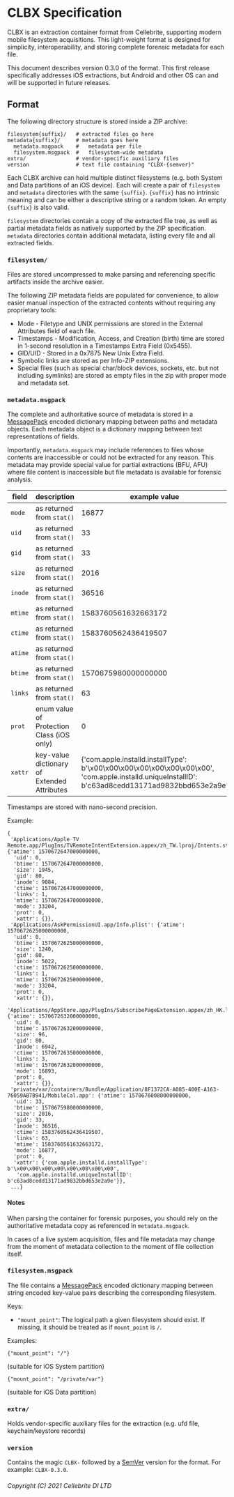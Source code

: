 # CLBX Specification
CLBX is an extraction container format from Cellebrite, supporting modern
mobile filesystem acquisitions. This light-weight format is designed for
simplicity, interoperability, and storing complete forensic metadata for each
file.

This document describes version 0.3.0 of the format.
This first release specifically addresses iOS extractions, but Android and
other OS can and will be supported in future releases.

## Format

The following directory structure is stored inside a ZIP archive:

    filesystem{suffix}/   # extracted files go here
    metadata{suffix}/     # metadata goes here
      metadata.msgpack    #   metadata per file 
      filesystem.msgpack  #   filesystem-wide metadata
    extra/                # vendor-specific auxiliary files
    version               # text file containing "CLBX-{semver}"

Each CLBX archive can hold multiple distinct filesystems (e.g. both System and
Data partitions of an iOS device). Each will create a pair of `filesystem` and
`metadata` directories with the same `{suffix}`.
`{suffix}` has no intrinsic meaning and can be either a descriptive string or
a random token. An empty `{suffix}` is also valid.

`filesystem` directories contain a copy of the extracted file tree, as well as
partial metadata fields as natively supported by the ZIP specification.
`metadata` directories contain additional metadata, listing every file and all
extracted fields.


### `filesystem/`
Files are stored uncompressed to make parsing and referencing specific
artifacts inside the archive easier.

The following ZIP metadata fields are populated for convenience, to allow
easier manual inspection of the extracted contents without requiring any
proprietary tools:

 - Mode - Filetype and UNIX permissions are stored in the External Attributes
   field of each file.
 - Timestamps - Modification, Access, and Creation (birth) time are stored in
   1-second resolution in a Timestamps Extra Field (0x5455).
 - GID/UID - Stored in a 0x7875 New Unix Extra Field.
 - Symbolic links are stored as per Info-ZIP extensions.
 - Special files (such as special char/block devices, sockets, etc. but not
   including symlinks) are stored as empty files in the zip with proper mode
   and metadata set.


### `metadata.msgpack`
The complete and authoritative source of metadata is stored in a
[MessagePack][msgpack] encoded dictionary mapping between paths and metadata
objects. Each metadata object is a dictionary mapping between text
representations of fields.

Importantly, `metadata.msgpack` may include references to files whose contents
are inaccessible or could not be extracted for any reason. This metadata may 
provide special value for partial extractions (BFU, AFU) where file content is
inaccessible but file metadata is available for forensic analysis.

| field   | description                                      | example value                                                                                                                                         |
|---------|--------------------------------------------------|-------------------------------------------------------------------------------------------------------------------------------------------------------|
| `mode`  | as returned from `stat()`                        | 16877
| `uid`   | as returned from `stat()`                        | 33                                                                                                                                                    |
| `gid`   | as returned from `stat()`                        | 33                                                                                                                                                    |
| `size`  | as returned from `stat()`                        | 2016                                                                                                                                                  |
| `inode` | as returned from `stat()`                        | 36516                                                                                                                                                 |
| `mtime` | as returned from `stat()`                        | 1583760561632663172                                                                                                                                   |
| `ctime` | as returned from `stat()`                        | 1583760562436419507                                                                                                                                   |
| `atime` | as returned from `stat()`                        |                                                                                                                                                       |
| `btime` | as returned from `stat()`                        | 1570675980000000000                                                                                                                                   |
| `links` | as returned from `stat()`                        | 63                                                                                                                                                    |
| `prot`  | enum value of Protection Class (iOS only)        | 0                                                                                                                                                     |
| `xattr` | key-value dictionary of Extended Attributes      | {'com.apple.installd.installType': b'\x00\x00\x00\x00\x00\x00\x00\x00',     'com.apple.installd.uniqueInstallID': b'c63ad8cedd13171ad9832bbd653e2a9e' |

Timestamps are stored with nano-second precision.



Example:
```
{
 'Applications/Apple TV Remote.app/PlugIns/TVRemoteIntentExtension.appex/zh_TW.lproj/Intents.strings': {'atime': 1570672647000000000,
  'uid': 0,
  'btime': 1570672647000000000,
  'size': 1945,
  'gid': 80,
  'inode': 9084,
  'ctime': 1570672647000000000,
  'links': 1,
  'mtime': 1570672647000000000,
  'mode': 33204,
  'prot': 0,
  'xattr': {}},
 'Applications/AskPermissionUI.app/Info.plist': {'atime': 1570672625000000000,
  'uid': 0,
  'btime': 1570672625000000000,
  'size': 1240,
  'gid': 80,
  'inode': 5022,
  'ctime': 1570672625000000000,
  'links': 1,
  'mtime': 1570672625000000000,
  'mode': 33204,
  'prot': 0,
  'xattr': {}},
 'Applications/AppStore.app/PlugIns/SubscribePageExtension.appex/zh_HK.lproj': {'atime': 1570672632000000000,
  'uid': 0,
  'btime': 1570672632000000000,
  'size': 96,
  'gid': 80,
  'inode': 6942,
  'ctime': 1570672635000000000,
  'links': 3,
  'mtime': 1570672632000000000,
  'mode': 16893,
  'prot': 0,
  'xattr': {}},
 'private/var/containers/Bundle/Application/8F1372CA-A085-400E-A163-76059AB7B941/MobileCal.app': {'atime': 1570676008000000000,
  'uid': 33,
  'btime': 1570675980000000000,
  'size': 2016,
  'gid': 33,
  'inode': 36516,
  'ctime': 1583760562436419507,
  'links': 63,
  'mtime': 1583760561632663172,
  'mode': 16877,
  'prot': 0,
  'xattr': {'com.apple.installd.installType': b'\x00\x00\x00\x00\x00\x00\x00\x00',
   'com.apple.installd.uniqueInstallID': b'c63ad8cedd13171ad9832bbd653e2a9e'}},
 ...}
```

#### Notes
When parsing the container for forensic purposes, you should rely on the
authoritative metadata copy as referenced in `metadata.msgpack`.

In cases of a live system acquisition, files and file metadata may change from
the moment of metadata collection to the moment of file collection itself.

### `filesystem.msgpack`
The file contains a [MessagePack][msgpack] encoded dictionary mapping between
string encoded key-value pairs describing the corresponding filesystem.

Keys:
 * `"mount_point"`: The logical path a given filesystem should exist. If
   missing, it should be treated as if `mount_point` is `/`.


Examples:

```
{"mount_point": "/"}
```
(suitable for iOS System partition)

```
{"mount_point": "/private/var"}
```
(suitable for iOS Data partition)


[msgpack]: https://msgpack.org/


### `extra/`
Holds vendor-specific auxiliary files for the extraction (e.g. ufd file, keychain/keystore records)

### `version`
Contains the magic `CLBX-` followed by a [SemVer](https://semver.org/) version
for the format. For example: `CLBX-0.3.0`.

###### Copyright (C) 2021 Cellebrite DI LTD
